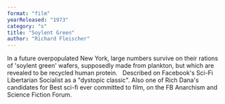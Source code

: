 ```yaml
---
format: "film"
yearReleased: "1973"
category: "s"
title: "Soylent Green"
author: "Richard Fleischer"
---
```

In a future overpopulated New York, large numbers survive  on their rations of 'soylent green' wafers, supposedly made from plankton, but  which are revealed to be recycled human protein.
 
Described on Facebook's Sci-Fi Libertarian Socialist as a  "dystopic classic". Also one of Rich Dana's candidates for Best sci-fi ever  committed to film, on the FB Anarchism and Science Fiction Forum.
 